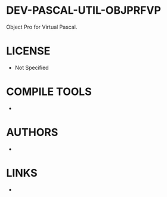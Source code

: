 DEV-PASCAL-UTIL-OBJPRFVP
========================

Object Pro for Virtual Pascal.

LICENSE
===============
* Not Specified

COMPILE TOOLS
===============
* 
 
AUTHORS
===============
* 

LINKS
===============
* 

